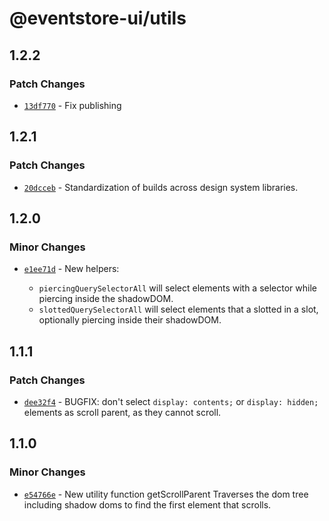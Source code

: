 # @eventstore-ui/utils

## 1.2.2

### Patch Changes

-   [`13df770`](https://github.com/EventStore/Design-System/commit/13df7704117fdc1fc483bd2d3c05925e6229b061) - Fix publishing

## 1.2.1

### Patch Changes

-   [`20dcceb`](https://github.com/EventStore/Design-System/commit/20dccebe11067986fd5eb31aa7f9e5bf03063017) - Standardization of builds across design system libraries.

## 1.2.0

### Minor Changes

-   [`e1ee71d`](https://github.com/EventStore/Design-System/commit/e1ee71dcc4f3c6769d20ef247f5cb1f6d4d470f8) - New helpers:

    -   `piercingQuerySelectorAll` will select elements with a selector while piercing inside the shadowDOM.
    -   `slottedQuerySelectorAll` will select elements that a slotted in a slot, optionally piercing inside their shadowDOM.

## 1.1.1

### Patch Changes

-   [`dee32f4`](https://github.com/EventStore/Design-System/commit/dee32f4bf51e48e909423e36709905cce58fc5fe) - BUGFIX: don't select `display: contents;` or `display: hidden;` elements as scroll parent, as they cannot scroll.

## 1.1.0

### Minor Changes

-   [`e54766e`](https://github.com/EventStore/Design-System/commit/e54766ee33543eedbe591f2a56a089a19e800afd) - New utility function getScrollParent
    Traverses the dom tree including shadow doms to find the first element that scrolls.
